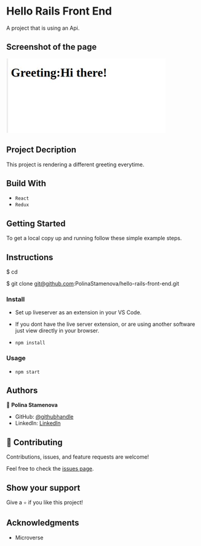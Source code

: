 # Hello Rails Front End

A project that is using an Api.

## Screenshot of the page

![Screenshot Page](./screenshot.JPG)

## Project Decription

This project is rendering a different greeting everytime.

## Build With

- `React`
- `Redux`

## Getting Started

To get a local copy up and running follow these simple example steps.

## Instructions

$ cd <folder>

$ git clone git@github.com:PolinaStamenova/hello-rails-front-end.git

### Install

- Set up liveserver as an extension in your VS Code.
- If you dont have the live server extension, or are using another software just view directly in your browser.

- `npm install`

### Usage

- `npm start `

## Authors

👤 **Polina Stamenova**

- GitHub: [@githubhandle](https://github.com/PolinaStamenova)
- LinkedIn: [LinkedIn](https://www.linkedin.com/in/polina-stamenova-a60766112/)

## 🤝 Contributing

Contributions, issues, and feature requests are welcome!

Feel free to check the [issues page](https://github.com/PolinaStamenova/hello-rails-front-end/issues).

## Show your support

Give a `⭐️` if you like this project!

## Acknowledgments

- Microverse
